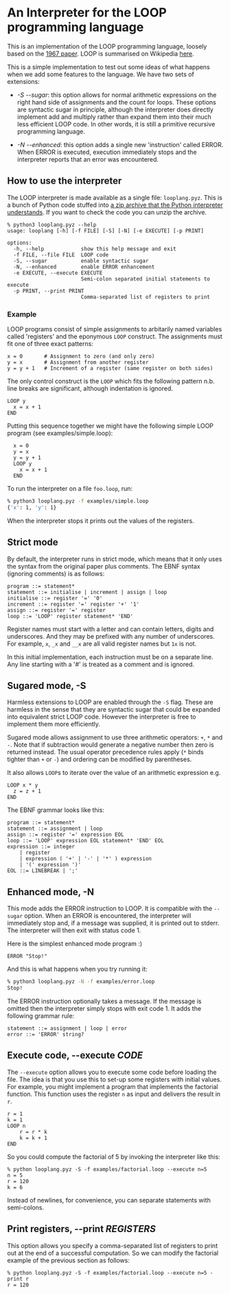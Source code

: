 # An Interpreter for the LOOP programming language

This is an implementation of the LOOP programming language, loosely based on the [1967 paper](https://dl.acm.org/doi/pdf/10.1145/800196.806014). LOOP is  summarised on Wikipedia [here](https://en.wikipedia.org/wiki/LOOP_(programming_language)).

This is a simple implementation to test out some ideas of what happens when  we add some features to the language. We have two sets of extensions:

- *-S --sugar*: this option allows for normal arithmetic expressions on
  the right hand side of assignments and the count for loops. These options
  are syntactic sugar in principle, although the interpreter does directly
  implement add and multiply rather than expand them into their much less
  efficient LOOP code. In other words, it is still a primitive recursive
  programming language.

- *-N --enhanced*: this option adds a single new 'instruction' called ERROR.
  When ERROR is executed, execution immediately stops and the interpreter
  reports that an error was encountered.

## How to use the interpreter

The LOOP interpreter is made available as a single file: `looplang.pyz`. This is a bunch of Python code stuffed into [a zip archive that the Python interpreter understands](https://docs.python.org/3/library/zipapp.html). If you want to check the code you can unzip the archive.
```
% python3 looplang.pyz --help
usage: looplang [-h] [-f FILE] [-S] [-N] [-e EXECUTE] [-p PRINT]

options:
  -h, --help            show this help message and exit
  -f FILE, --file FILE  LOOP code
  -S, --sugar           enable syntactic sugar
  -N, --enhanced        enable ERROR enhancement
  -e EXECUTE, --execute EXECUTE
                        Semi-colon separated initial statements to execute
  -p PRINT, --print PRINT
                        Comma-separated list of registers to print
```

### Example

LOOP programs consist of simple assignments to arbitarily named variables called  'registers' and the eponymous `LOOP` construct. The assignments must fit one of three exact patterns:
```
x = 0       # Assignment to zero (and only zero)
y = x       # Assignment from another register
y = y + 1   # Increment of a register (same register on both sides)
```

The only control construct is the `LOOP` which fits the following pattern n.b.  line breaks are significant, although indentation is ignored.
```
LOOP y
  x = x + 1
END
```

Putting this sequence together we might have the following simple LOOP program (see examples/simple.loop):
```
  x = 0
  y = x
  y = y + 1
  LOOP y
    x = x + 1
  END
```

To run the interpreter on a file `foo.loop`, run:
```bash
% python3 looplang.pyz -f examples/simple.loop
{'x': 1, 'y': 1}
```
When the interpreter stops it prints out the values of the registers.

## Strict mode

By default, the interpreter runs in strict mode, which means that it only uses the syntax from the original paper plus comments. The EBNF syntax (ignoring comments) is as follows:

```
program ::= statement*
statement ::= initialise | increment | assign | loop
initialise ::= register '=' '0'
increment ::= register '=' register '+' '1'
assign ::= register '=' register
loop ::= 'LOOP' register statement* 'END'
```

Register names must start with a letter and can contain letters, digits and  underscores. And they may be prefixed with any number of underscores. For  example, `x`, `_x` and `__x` are all valid register names but `1x` is not.

In this initial implementation, each instruction must be on a separate line. Any line starting with a '#' is treated as a comment and is ignored.

## Sugared mode, -S

Harmless extensions to LOOP are enabled through the `-S` flag. These are
harmless in the sense that they are syntactic sugar that could be expanded into  equivalent strict LOOP code. However the interpreter is free to implement them more efficiently.

Sugared mode allows assignment to use three arithmetic operators: `+`, `*` and  `-`. Note that if subtraction would generate a negative number then zero is returned instead. The usual operator precedence rules apply (`*` binds tighter than `+` or `-`) and ordering can be modified by parentheses.

It also allows `LOOP`s to iterate over the value of an arithmetic expression e.g.
```
LOOP x * y
  z = z + 1
END
```

The EBNF grammar looks like this:
```
program ::= statement*
statement ::= assignment | loop
assign ::= register '=' expression EOL
loop ::= 'LOOP' expression EOL statement* 'END' EOL
expression ::= integer
    | register
    | expression ( '+' | '-' | '*' ) expression
    | '(' expression ')'
EOL ::= LINEBREAK | ';'
```


## Enhanced mode, -N

This mode adds the ERROR instruction to LOOP. It is compatible with the `--sugar` option. When an ERROR is encountered, the interpreter will  immediately stop and, if a message was supplied, it is printed out to stderr. The interpreter will then exit with status code 1.

Here is the simplest enhanced mode program :) 
```
ERROR "Stop!"
```

And this is what happens when you try running it:
```bash
% python3 looplang.pyz -N -f examples/error.loop
Stop!
```

The ERROR instruction optionally takes a message. If the message is omitted then the interpreter simply stops with exit code 1. It adds the following grammar rule:
```
statement ::= assignment | loop | error
error ::= 'ERROR' string?
```

## Execute code, --execute _CODE_

The `--execute` option allows you to execute some code before loading the file. The idea is that you use this to set-up some registers with initial values. For example, you might implement a program that implements the factorial function. This function uses the register `n` as input and delivers the result in `r`.
```
r = 1
k = 1
LOOP n
    r = r * k
    k = k + 1
END
```
So you could compute the factorial of 5 by invoking the interpreter like this:
```
% python looplang.pyz -S -f examples/factorial.loop --execute n=5
n = 5
r = 120
k = 6
```
Instead of newlines, for convenience, you can separate statements with semi-colons.

## Print registers, --print _REGISTERS_

This option allows you specify a comma-separated list of registers to print out at the end of a successful computation. So we can modify the factorial example of the previous section as follows:
```
% python looplang.pyz -S -f examples/factorial.loop --execute n=5 -print r
r = 120
```
